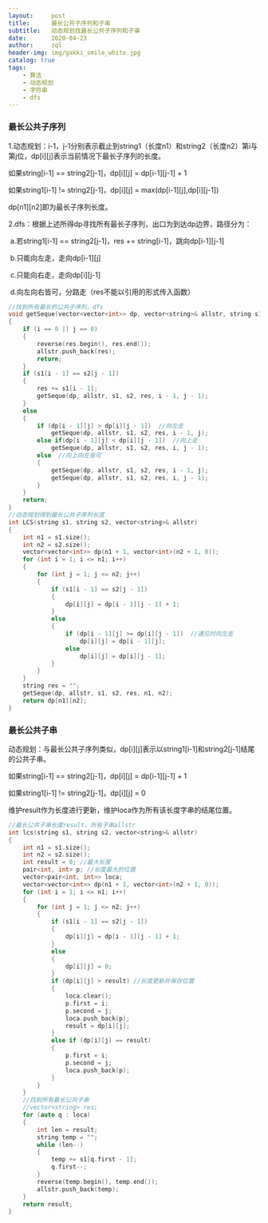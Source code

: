 ```yaml
---
layout:     post
title:      最长公共子序列和子串
subtitle:   动态规划找最长公共子序列和子串
date:       2020-04-23
author:     zql
header-img: img/gakki_smile_white.jpg
catalog: true
tags:
    - 算法
    - 动态规划
    - 字符串
    - dfs
--- 
```


### 最长公共子序列

1.动态规划：i-1，j-1分别表示截止到string1（长度n1）和string2（长度n2）第i与第j位，dp[i][j]表示当前情况下最长子序列的长度。

如果string[i-1] == string2[j-1]，dp[i][j] = dp[i-1][j-1] + 1

如果string1[i-1] != string2[j-1]，dp[i][j] = max(dp[i-1][j],dp[i][j-1])

dp[n1][n2]即为最长子序列长度。

2.dfs：根据上述所得dp寻找所有最长子序列，出口为到达dp边界，路径分为：

​		a.若string1[i-1] == string2[j-1]，res += string[i-1]，跳向dp[i-1][j-1]

​		b.只能向左走，走向dp[i-1][j]

​		c.只能向右走，走向dp[i][j-1]

​		d.向左向右皆可，分路走（res不能以引用的形式传入函数）

```c++
//找到所有最长的公共子序列，dfs
void getSeque(vector<vector<int>> dp, vector<string>& allstr, string s1, string s2, string res, int i, int j)
{
	if (i == 0 || j == 0)
	{
		reverse(res.begin(), res.end());
		allstr.push_back(res);
		return;
	}
	if (s1[i - 1] == s2[j - 1])
	{
		res += s1[i - 1];
		getSeque(dp, allstr, s1, s2, res, i - 1, j - 1);
	}
	else
	{
		if (dp[i - 1][j] > dp[i][j - 1])  //向左走
			getSeque(dp, allstr, s1, s2, res, i - 1, j);
		else if(dp[i - 1][j] < dp[i][j - 1])  //向上走
			getSeque(dp, allstr, s1, s2, res, i, j - 1);  
		else  //向上向左皆可
		{
			getSeque(dp, allstr, s1, s2, res, i - 1, j);
			getSeque(dp, allstr, s1, s2, res, i, j - 1);
		}
	}
	return;
}
//动态规划得到最长公共子序列长度
int LCS(string s1, string s2, vector<string>& allstr)
{
	int n1 = s1.size();
	int n2 = s2.size();
	vector<vector<int>> dp(n1 + 1, vector<int>(n2 + 1, 0));
	for (int i = 1; i <= n1; i++)
	{
		for (int j = 1; j <= n2; j++)
		{
			if (s1[i - 1] == s2[j - 1])
			{
				dp[i][j] = dp[i - 1][j - 1] + 1;
			}
			else
			{
				if (dp[i - 1][j] >= dp[i][j - 1])  //遇见时向左走
					dp[i][j] = dp[i - 1][j];
				else
					dp[i][j] = dp[i][j - 1];
			}
		}
	}
    string res = "";
	getSeque(dp, allstr, s1, s2, res, n1, n2);
	return dp[n1][n2];
}
```

### 最长公共子串

动态规划：与最长公共子序列类似，dp[i][j]表示以string1[i-1]和string2[j-1]结尾的公共子串。

如果string[i-1] == string2[j-1]，dp[i][j] = dp[i-1][j-1] + 1

如果string1[i-1] != string2[j-1]，dp[i][j] = 0

维护result作为长度进行更新，维护loca作为所有该长度字串的结尾位置。

```c++
//最长公共子串长度result，所有子串allstr
int lcs(string s1, string s2, vector<string>& allstr)
{
	int n1 = s1.size();
	int n2 = s2.size();
	int result = 0; //最大长度
	pair<int, int> p; //长度最大的位置
	vector<pair<int, int>> loca;
	vector<vector<int>> dp(n1 + 1, vector<int>(n2 + 1, 0));
	for (int i = 1; i <= n1; i++)
	{
		for (int j = 1; j <= n2; j++)
		{
			if (s1[i - 1] == s2[j - 1])
			{
				dp[i][j] = dp[i - 1][j - 1] + 1;
			}
			else
			{
				dp[i][j] = 0;
			}
			if (dp[i][j] > result) //长度更新并保存位置
			{
				loca.clear();
				p.first = i;
				p.second = j;
				loca.push_back(p);
				result = dp[i][j];
			}
			else if (dp[i][j] == result)
			{
				p.first = i;
				p.second = j;
				loca.push_back(p);
			}
		}
	}
	//找到所有最长公共子串
	//vector<string> res;
	for (auto q : loca)
	{
		int len = result;
		string temp = "";
		while (len--)
		{
			temp += s1[q.first - 1];
			q.first--;
		}
		reverse(temp.begin(), temp.end());
		allstr.push_back(temp);
	}
	return result;
}
```


